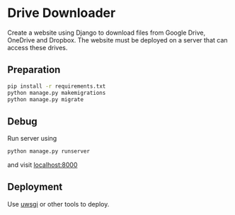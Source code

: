 # Drive Downloader

Create a website using Django to download files from Google Drive, OneDrive and Dropbox. The website must be deployed on a server that can access these drives.

## Preparation

```bash
pip install -r requirements.txt
python manage.py makemigrations
python manage.py migrate
```

## Debug

Run server using

```bash
python manage.py runserver
```

and visit [localhost:8000](http://localhost:8000)

## Deployment

Use [uwsgi](https://uwsgi-docs.readthedocs.io/en/latest/) or other tools to deploy.